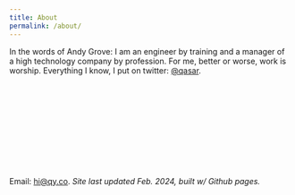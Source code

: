 ```yaml
---
title: About
permalink: /about/
---
```


In the words of Andy Grove: I am an engineer by training and a manager of a high technology company by profession. For me, better or worse, work is worship. Everything I know, I put on twitter: <a href="https://twitter.com/qasar" target="_blank">@qasar</a>. 



<br>
<br>
<br>
<br>
<br>
<br>
<br>
<br>
<br>

Email: <a href="mailto:hi@qy.co" target="_blank">hi@qy.co</a>.
<i> Site last updated Feb. 2024, built w/ Github pages. </i>
